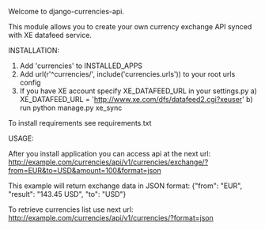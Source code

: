 Welcome to django-currencies-api.

This module allows you to create your own currency exchange API synced with XE datafeed service.

INSTALLATION:

1) Add 'currencies' to INSTALLED_APPS
2) Add url(r'^currencies/', include('currencies.urls')) to your root urls config
3) If you have XE account specify XE_DATAFEED_URL in your settings.py
    a) XE_DATAFEED_URL = 'http://www.xe.com/dfs/datafeed2.cgi?xeuser'
    b) run python manage.py xe_sync


To install requirements see requirements.txt

USAGE:

After you install application you can access api at the next url:
    http://example.com/currencies/api/v1/currencies/exchange/?from=EUR&to=USD&amount=100&format=json

This example will return exchange data in JSON format:
    {"from": "EUR", "result": "143.45 USD", "to": "USD"}

To retrieve currencies list use next url:
    http://example.com/currencies/api/v1/currencies/?format=json